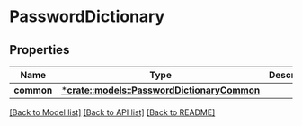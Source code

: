 # PasswordDictionary

## Properties
Name | Type | Description | Notes
------------ | ------------- | ------------- | -------------
**common** | [***crate::models::PasswordDictionaryCommon**](PasswordDictionaryCommon.md) |  | [optional] 

[[Back to Model list]](../README.md#documentation-for-models) [[Back to API list]](../README.md#documentation-for-api-endpoints) [[Back to README]](../README.md)


